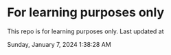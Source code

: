 # For learning purposes only
This repo is for learning purposes only.
Last updated at

Sunday, January 7, 2024 1:38:28 AM

